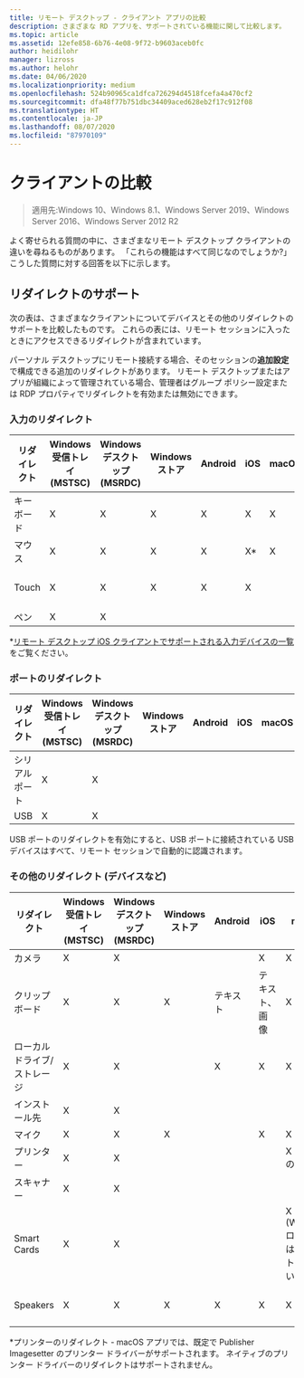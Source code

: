 ```yaml
---
title: リモート デスクトップ - クライアント アプリの比較
description: さまざまな RD アプリを、サポートされている機能に関して比較します。
ms.topic: article
ms.assetid: 12efe858-6b76-4e08-9f72-b9603aceb0fc
author: heidilohr
manager: lizross
ms.author: helohr
ms.date: 04/06/2020
ms.localizationpriority: medium
ms.openlocfilehash: 524b90965ca1dfca726294d4518fcefa4a470cf2
ms.sourcegitcommit: dfa48f77b751dbc34409aced628eb2f17c912f08
ms.translationtype: HT
ms.contentlocale: ja-JP
ms.lasthandoff: 08/07/2020
ms.locfileid: "87970109"
---
```

# <a name="compare-the-clients"></a>クライアントの比較

>適用先:Windows 10、Windows 8.1、Windows Server 2019、Windows Server 2016、Windows Server 2012 R2

よく寄せられる質問の中に、さまざまなリモート デスクトップ クライアントの違いを尋ねるものがあります。 「これらの機能はすべて同じなのでしょうか?」 こうした質問に対する回答を以下に示します。

## <a name="redirection-support"></a>リダイレクトのサポート

次の表は、さまざまなクライアントについてデバイスとその他のリダイレクトのサポートを比較したものです。 これらの表には、リモート セッションに入ったときにアクセスできるリダイレクトが含まれています。

パーソナル デスクトップにリモート接続する場合、そのセッションの**追加設定**で構成できる追加のリダイレクトがあります。 リモート デスクトップまたはアプリが組織によって管理されている場合、管理者はグループ ポリシー設定または RDP プロパティでリダイレクトを有効または無効にできます。

### <a name="input-redirection"></a>入力のリダイレクト

| リダイレクト | Windows 受信トレイ</br>(MSTSC) | Windows デスクトップ</br>(MSRDC) | Windows ストア | Android | iOS | macOS | Web クライアント    |
|-------------|---------------------------|-----------------------------|---------------|---------|-----|-------|---------------|
| キーボード    | X                         | X                           | X             | X       | X   | X     | X             |
| マウス       | X                         | X                           | X             | X       | X\* | X     | X             |
| Touch       | X                         | X                           | X             | X       | X   |       | X (IE を除く) |
| ペン         | X                         | X                           |               |         |     |       |               |

*[リモート デスクトップ iOS クライアントでサポートされる入力デバイスの一覧](remote-desktop-ios.md#supported-input-devices)をご覧ください。

### <a name="port-redirection"></a>ポートのリダイレクト

| リダイレクト | Windows 受信トレイ</br>(MSTSC) | Windows デスクトップ</br>(MSRDC) | Windows ストア | Android | iOS | macOS | Web クライアント |
|-------------|---------------------------|-----------------------------|---------------|---------|-----|-------|------------|
| シリアル ポート | X                         | X                           |               |         |     |       |            |
| USB         | X                         | X                           |               |         |     |       |            |

USB ポートのリダイレクトを有効にすると、USB ポートに接続されている USB デバイスはすべて、リモート セッションで自動的に認識されます。

### <a name="other-redirection-devices-etc"></a>その他のリダイレクト (デバイスなど)

| リダイレクト         | Windows 受信トレイ</br>(MSTSC) | Windows デスクトップ</br>(MSRDC) | Windows ストア | Android | iOS         | macOS                           | Web クライアント    |
|---------------------|---------------------------|-----------------------------|---------------|---------|-------------|---------------------------------|---------------|
| カメラ             | X                         | X                           |               |         |   X         | X                               |               |
| クリップボード           | X                         | X                           | X             | テキスト    | テキスト、画像 | X                               | テキスト          |
| ローカル ドライブ/ストレージ | X                         | X                           |               | X       |   X        | X                               |               |
| インストール先            | X                         | X                           |               |         |             |                                 |               |
| マイク         | X                         | X                           | X             |         |  X          | X                               |               |
| プリンター            | X                         | X                           |               |         |             | X (CUPS のみ)                   | PDF 印刷     |
| スキャナー            | X                         | X                           |               |         |             |                                 |               |
| Smart Cards         | X                         | X                           |               |         |             | X (Windows ログオンはサポートされていません) |               |
| Speakers            | X                         | X                           | X             | X       | X           | X                               | X (IE を除く) |

*プリンターのリダイレクト - macOS アプリでは、既定で Publisher Imagesetter のプリンター ドライバーがサポートされます。 ネイティブのプリンター ドライバーのリダイレクトはサポートされません。
